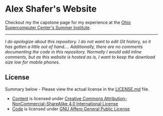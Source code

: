# Alex Shafer's Website

Checkout my the capstone page for my experience at the [Ohio Supercomputer Center's Summer
Institute](https://enzanki-ars.github.io/capstone.html).

---

*I do apologize about this repository.  I do not want to edit Git history, so
it has gotten a little out of hand....  Additionally, there are no comments
documenting the code in this repository.  Normally I would add inline comments,
but as this website is hosted as is, I want to keep the download size low for
mobile phones.*

## License

Summary below - Please view the actual license in the [LICENSE.md](LICENSE.md) file.

* [Content](#content) is licensed under [Creative Commons Attribution-NonCommercial-ShareAlike 4.0 International License](https://creativecommons.org/licenses/by-nc-sa/4.0/)
* [Code](#content) is licensed under [GNU Affero General Public License](https://www.gnu.org/licenses/agpl.html)
